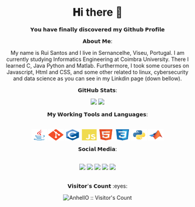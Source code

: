<div align="center">
    <h1> 𝐇i there 👋 </h1>
    </div>
    
<div align="center">
    <p> 𝗬𝗼𝘂 𝗵𝗮𝘃𝗲 𝗳𝗶𝗻𝗮𝗹𝗹𝘆 𝗱𝗶𝘀𝗰𝗼𝘃𝗲𝗿𝗲𝗱 𝗺𝘆 𝗚𝗶𝘁𝗵𝘂𝗯 𝗣𝗿𝗼𝗳𝗶𝗹𝗲 <p>
    </div>
     
<div align="center">
    <p> 𝗔𝗯𝗼𝘂𝘁 𝗠𝗲: <p>
    <p> My name is Rui Santos and I live in Sernancelhe, Viseu, Portugal. I am currently studying Informatics Engineering at Coimbra University. There I learned C, Java Python and Matlab. Furthermore, I took some courses on Javascript, Html and CSS, and some other related to linux, cybersecurity and data science as you can see in my Linkdin page (down bellow).  </p>
    </div>

     
<div align="center">
    <p> 𝗚𝗶𝘁𝗛𝘂𝗯 𝗦𝘁𝗮𝘁𝘀: <p>
    <img height="180em" src="https://github-readme-stats.vercel.app/api?username=kapellaz&show_icons=true&theme=dark&include_all_commits=true&count_private=true"/>
    <img height="180em" src="https://github-readme-stats.vercel.app/api/top-langs/?username=kapellaz&layout=compact&langs_count=7&theme=dark"/>
    </div>
    
    
<div align="center">
    <p> 𝗠𝘆 𝗪𝗼𝗿𝗸𝗶𝗻𝗴 𝗧𝗼𝗼𝗹𝘀 𝗮𝗻𝗱 𝗟𝗮𝗻𝗴𝘂𝗮𝗴𝗲𝘀: </p>
    </div>
    
<div style="display: inline_block" align="center"><br>
      <img align="center" alt="Kapellaz-Java" height="30" width="40" src="https://raw.githubusercontent.com/devicons/devicon/master/icons/java/java-original.svg">
      <img align="center" alt="Kapellaz-Git" height="30" width="40" src="https://raw.githubusercontent.com/devicons/devicon/master/icons/git/git-original.svg">
      <img align="center" alt="Kapellaz-C" height="30" width="40" src="https://raw.githubusercontent.com/devicons/devicon/master/icons/c/c-original.svg">
      <img align="center" alt="Kapellaz-Js" height="30" width="40" src="https://raw.githubusercontent.com/devicons/devicon/master/icons/javascript/javascript-plain.svg">
      <img align="center" alt="Kapellaz-HTML" height="30" width="40" src="https://raw.githubusercontent.com/devicons/devicon/master/icons/html5/html5-original.svg">
      <img align="center" alt="Kapellaz-CSS" height="30" width="40" src="https://raw.githubusercontent.com/devicons/devicon/master/icons/css3/css3-original.svg">
      <img align="center" alt="Kapellaz-Python" height="30" width="40" src="https://raw.githubusercontent.com/devicons/devicon/master/icons/python/python-original.svg">
      <img align="center" alt="Kapellaz-CSS" height="30" width="40" src="https://raw.githubusercontent.com/devicons/devicon/master/icons/matlab/matlab-original.svg">
    </div>
    
    
<div align="center">
    <p> 𝗦𝗼𝗰𝗶𝗮𝗹 𝗠𝗲𝗱𝗶𝗮: </p>
    </div>  
<div style="display: inline_block" align="center"><br> 
        <a href="https://www.instagram.com/ruisantos192002" target="_blank"><img src="https://img.shields.io/badge/-Instagram-%23E4405F?style=for-the-badge&logo=instagram&logoColor=white" target="_blank"></a>
        <a href="https://www.linkedin.com/in/rui-santos-19f2002/" target="_blank"><img src="https://img.shields.io/badge/-LinkedIn-%230077B5?style=for-the-badge&logo=linkedin&logoColor=white" target="_blank"></a>  
        <a href = "mailto:mailto:rui.santos192002@hotmail.com"><img src="https://img.shields.io/badge/-hotmail-%2523333?style=for-the-badge&logo=gmail&logoColor=white" target="_blank"></a>
        <a href = "mailto:mailto:ruicapelas192002@gmail.com"><img src="https://img.shields.io/badge/-Gmail-%23333?style=for-the-badge&logo=gmail&logoColor=white" target="_blank"></a>
        <a href="https://twitter.com/kapellazz" target="_blank"><img src="https://img.shields.io/badge/-twitter-%230077B5?style=for-the-badge&logo=twitter&logoColor=white" target="_blank"></a> 
    </div>
    

<div align="center"><br> 
    <p> 𝗩𝗶𝘀𝗶𝘁𝗼𝗿'𝘀 𝗖𝗼𝘂𝗻𝘁 :eyes:</p>
    <p align="center"><img src="https://profile-counter.glitch.me/{kapellaz}/count.svg" alt="AnhellO :: Visitor's Count" /></p>
    </div>
<!---
kapellaz/kapellaz is a ✨ special ✨ repository because its `README.md` (this file) appears on your GitHub profile.
You can click the Preview link to take a look at your changes.
--->
